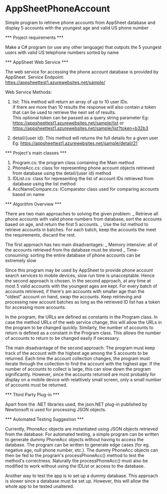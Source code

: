 # AppSheetPhoneAccount
Simple program to retrieve phone accounts from AppSheet database and display 5 accounts with the youngest age and valid US phone number

*** Project requirements ***

Make a C# program (or use any other language) that outputs the 5 youngest users with valid US telephone numbers sorted by name


*** AppSheet Web Service ***

The web service for accessing the phone account database is provided by AppSheet.
Service Endpoint: https://appsheettest1.azurewebsites.net/sample/

Web Service Methods:

1. list: 
This method will return an array of up to 10 user IDs.  
If there are more than 10 results the response will also contain a token that can be used to retrieve the next set of results.  
This optional token can be passed as a query string parameter
Eg:  https://appsheettest1.azurewebsites.net/sample/list or https://appsheettest1.azurewebsites.net/sample/list?token=b32b3

2. detail/{user id}:
This method will returns the full details for a given user
Eg:  https://appsheettest1.azurewebsites.net/sample/detail/21


*** Project's main classes ***

1. Program.cs: the program class containing the Main method
2. PhoneAcc.cs: class for representing phone account objects retrieved from database using the detail/{user id} method
3. IDList.cs: class for representing the list of account IDs retrieved from database using the list method
4. AccNameCompare.cs: IComparator class used for comparing accounts based on name


*** Algorithm Overview ***

There are two main approaches to solving the given problem: 
_ Retrieve all phone accounts with valid phone numbers from database, sort the accounts based on age, and return the first 5 accounts.
_ Use the list method to retrieve accounts in batches. For each batch, keep the accounts the meet the requirements, discard the rest.

The first approach has two main disadvantages: 
_ Memory intensive: all of the accounts retrieved from the database must be stored
_ Time-consuming: sorting the entire database of phone accounts can be extremely slow

Since this program may be used by AppSheet to provide phone account search services to mobile devices, slow run time is unacceptable.
Hence the second approach is chosen.
In the second approach, at any time at most 5 valid accounts with the youngest ages are kept. 
For every batch of accounts retrieved, if there's am accounts with smaller age than the "oldest" account on hand, swap the accounts.
Keep retrieving and processing new account batches as long as the retrieved ID list has a token for accessing more accounts.

In the program, the URLs are defined as constants in the Program class. 
In case the method URLs of the web service change, this will allow the URLs in the program to be changed quickly.
Similarly, the number of accounts to return is defined as a constant in the Program class.
This allows the number of accounts to return to be changed easily if necessary.

The main disadvantage of the second approach:
The program must keep track of the account with the highest age among the 5 accounts to be returned.
Each time the account collection changes, the program must iterate through the collection to find the account with the highest age.
If the number of accounts to collect is large, this can slow down the program significantly.
However, since the accounts returned are most probably for display on a mobile device with relattively small screen,
only a small number of accounts must be returned.


*** Third Party Plug-in ***

Apart from the .NET libraries used, the json.NET plug-in published by Newtonsoft is used for processing JSON objects.


*** Automated Testing Suggestion ***

Currently, PhoneAcc objects are instantiated using JSON objects retrieved from the database.
For automated testing, a simple program can be written to generate dummy PhoneAcc objects without having to access the database.
The program can be written to generate edge cases (for eg. negative age, null phone number, etc.).
The dummy PhoneAcc objects can then be fed to the program's processPhoneAcc() method to test the method's correctness.
Naturally the processPhoneAcc() must also be modified to work without using the IDList or access to the database.

Another way to test the app is to set up a dummy database. This approach is slower since a database must be set up.
However, this will allow the whole app to be tested unaltered. 
